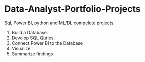 # Data-Analyst-Portfolio-Projects
Sql, Power BI, python  and ML/DL compelete projects.

1. Build a Database.
2. Develop SQL Quries.
3. Connect Power BI to the Database
4. Visualize
5. Summarize findings

